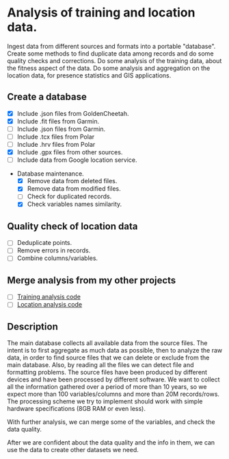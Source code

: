 
# Analysis of training and location data.

Ingest data from different sources and formats into a portable "database".
Create some methods to find duplicate data among records and do some quality checks
and corrections.
Do some analysis of the training data, about the fitness aspect of the data.
Do some analysis and aggregation on the location data, for presence statistics and GIS
applications.

## Create a database

- [x] Include .json files from GoldenCheetah.
- [x] Include .fit  files from Garmin.
- [ ] Include .json files from Garmin.
- [ ] Include .tcx  files from Polar
- [ ] Include .hrv  files from Polar
- [x] Include .gpx  files from other sources.
- [ ] Include data from Google location service.
- Database maintenance.
   - [x] Remove data from deleted files.
   - [x] Remove data from modified files.
   - [ ] Check for duplicated records.
   - [x] Check variables names similarity.

## Quality check of location data

- [ ] Deduplicate points.
- [ ] Remove errors in records.
- [ ] Combine columns/variables.

## Merge analysis from my other projects

- [ ] [Training analysis code](https://github.com/thanasisn/IStillBreakStuff/tree/main/training_analysis)
- [ ] [Location analysis code](https://github.com/thanasisn/IStillBreakStuff/tree/main/gpx_tools/gpx_db)

## Description

The main database collects all available data from the source files. The intent is to
first aggregate as much data as possible, then to analyze the raw data, in order to
find source files that we can delete or exclude from the main database. Also, by
reading all the files we can detect file and formatting problems. The source files
have been produced by different devices and have been processed by different
software. We want to collect all the information gathered over a period of more than
10 years, so we expect more than 100 variables/columns and more than 20M
records/rows. The processing scheme we try to implement should work with simple
hardware specifications (8GB RAM or even less).

With further analysis, we can merge some of the variables, and check the data
quality.

After we are confident about the data quality and the info in them, we can use the
data to create other datasets we need.

